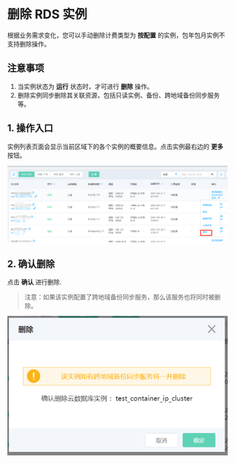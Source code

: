 # 删除 RDS 实例

根据业务需求变化，您可以手动删除计费类型为 **按配置** 的实例，包年包月实例不支持删除操作。

## 注意事项
1. 当实例状态为 **运行** 状态时，才可进行 **删除** 操作。
2. 删除实例同步删除其关联资源，包括只读实例、备份、跨地域备份同步服务等。

## 1. 操作入口
实例列表页面会显示当前区域下的各个实例的概要信息。点击实例最右边的 **更多** 按钮。

![删除实例1](../../../../../image/RDS/Delete-Instance-1.png)

## 2. 确认删除
点击 **确认** 进行删除.

>注意：如果该实例配置了跨地域备份同步服务，那么该服务也将同时被删除。

![删除实例2](../../../../../image/RDS/Delete-Instance-2.png)

